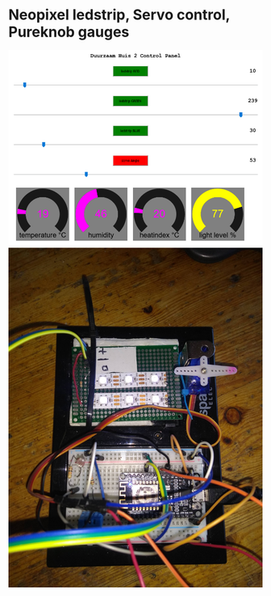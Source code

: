 # Neopixel ledstrip, Servo control, Pureknob gauges
   
   
   
 ![Control panel](../pureknob/img/pureknob.png)
 ![hardware](../pureknob/img/servo_neopixel.jpg)
